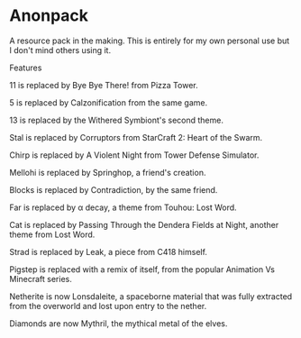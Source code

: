 # Anonpack
A resource pack in the making. This is entirely for my own personal use but I don't mind others using it.



Features


11 is replaced by Bye Bye There! from Pizza Tower.

5 is replaced by Calzonification from the same game.

13 is replaced by the Withered Symbiont's second theme.

Stal is replaced by Corruptors from StarCraft 2: Heart of the Swarm.

Chirp is replaced by A Violent Night from Tower Defense Simulator.

Mellohi is replaced by Springhop, a friend's creation.

Blocks is replaced by Contradiction, by the same friend.

Far is replaced by α decay, a theme from Touhou: Lost Word.

Cat is replaced by Passing Through the Dendera Fields at Night, another theme from Lost Word.

Strad is replaced by Leak, a piece from C418 himself.

Pigstep is replaced with a remix of itself, from the popular Animation Vs Minecraft series.

Netherite is now Lonsdaleite, a spaceborne material that was fully extracted from the overworld and lost upon entry to the nether.

Diamonds are now Mythril, the mythical metal of the elves.
